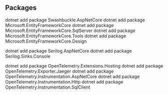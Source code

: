 #

## Packages
dotnet add package Swashbuckle.AspNetCore
dotnet add package Microsoft.EntityFrameworkCore
dotnet add package Microsoft.EntityFrameworkCore.SqlServer
dotnet add package Microsoft.EntityFrameworkCore.Tools
dotnet add package Microsoft.EntityFrameworkCore.Design

dotnet add package Serilog.AspNetCore
dotnet add package Serilog.Sinks.Console

dotnet add package OpenTelemetry.Extensions.Hosting
dotnet add package OpenTelemetry.Exporter.Jaeger
dotnet add package OpenTelemetry.Instrumentation.AspNetCore
dotnet add package OpenTelemetry.Instrumentation.Http
dotnet add package OpenTelemetry.Instrumentation.SqlClient
### 